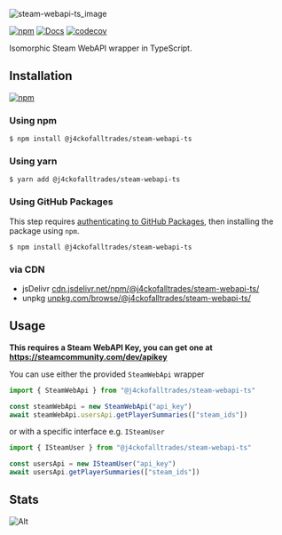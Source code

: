 ![steam-webapi-ts_image](https://res.cloudinary.com/j4ckofalltrades/image/upload/v1697278937/foss/gh-social-icons/steam-webapi-ts_airt7u.png)

[![npm](https://img.shields.io/npm/v/@j4ckofalltrades\/steam-webapi-ts)](https://npmjs.com/package/@j4ckofalltrades/steam-webapi-ts)
[![Docs](https://img.shields.io/badge/docs-v1.2.1-green?link=j4ckofalltrades.github.io%2Fsteam--webapi--ts)](https://j4ckofalltrades.github.io/steam-webapi-ts)
[![codecov](https://codecov.io/gh/j4ckofalltrades/steam-webapi-ts/branch/main/graph/badge.svg?token=LA1XCLYEP3)](https://codecov.io/gh/j4ckofalltrades/steam-webapi-ts)

Isomorphic Steam WebAPI wrapper in TypeScript.

## Installation

[![npm](https://nodei.co/npm/@j4ckofalltrades/steam-webapi-ts.png?compact=true)](https://npmjs.com/package/@j4ckofalltrades/steam-webapi-ts)

### Using npm

`$ npm install @j4ckofalltrades/steam-webapi-ts`

### Using yarn

`$ yarn add @j4ckofalltrades/steam-webapi-ts`

### Using GitHub Packages

This step requires [authenticating to GitHub Packages](https://docs.github.com/en/packages/working-with-a-github-packages-registry/working-with-the-npm-registry#authenticating-to-github-packages),
then installing the package using `npm`.

`$ npm install @j4ckofalltrades/steam-webapi-ts`

### via CDN

- jsDelivr [cdn.jsdelivr.net/npm/@j4ckofalltrades/steam-webapi-ts/](https://cdn.jsdelivr.net/npm/@j4ckofalltrades/steam-webapi-ts/)
- unpkg [unpkg.com/browse/@j4ckofalltrades/steam-webapi-ts/](https://unpkg.com/browse/@j4ckofalltrades/steam-webapi-ts/)

## Usage

**This requires a Steam WebAPI Key, you can get one at https://steamcommunity.com/dev/apikey**

You can use either the provided `SteamWebApi` wrapper

```typescript
import { SteamWebApi } from "@j4ckofalltrades/steam-webapi-ts"

const steamWebApi = new SteamWebApi("api_key")
await steamWebApi.usersApi.getPlayerSummaries(["steam_ids"])
```

or with a specific interface e.g. `ISteamUser`

```typescript
import { ISteamUser } from "@j4ckofalltrades/steam-webapi-ts"

const usersApi = new ISteamUser("api_key")
await usersApi.getPlayerSummaries(["steam_ids"])
```

## Stats

![Alt](https://repobeats.axiom.co/api/embed/bdef9b1141ca9a44c3596ead68fa815e0c7857f6.svg "Repobeats analytics image")
